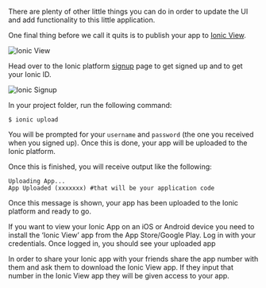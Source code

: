 There are plenty of other little things you can do in order to update the UI and add functionality to this little application.

One final thing before we call it quits is to publish your app to [Ionic View](https://ionicframework.com/pro/view).

![Ionic View](https://raw.githubusercontent.com/magnus-thor/ca_course/cooper_challenge_AUT//images/le-dveloppement-mobile-hybride-sort-du-bois-chti-jug-le-15042015-3-638.jpg)


Head over to the Ionic platform [signup](https://dashboard.ionicframework.com/signup) page to get signed up and to get your Ionic ID.

![Ionic Signup](https://raw.githubusercontent.com/magnus-thor/ca_course/cooper_challenge_AUT//images/create_ionic_id.png)

In your project folder, run the following command:

```shell
$ ionic upload
```

You will be prompted for your `username` and `password` (the one you received when you signed up). Once this is done, your app will be uploaded to the Ionic platform.

Once this is finished, you will receive output like the following:

```shell
Uploading App...
App Uploaded (xxxxxxx) #that will be your application code
```

Once this message is shown, your app has been uploaded to the Ionic platform and ready to go.

If you want to view your Ionic App on an iOS or Android device you need to install the ‘Ionic View’ app from the App Store/Google Play. Log in with your credentials. Once logged in, you should see your uploaded app

In order to share your Ionic app with your friends share the app number with them and ask them to download the Ionic View app. If they input that number in the Ionic View app they will be given access to your app.